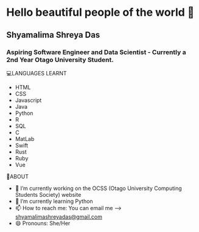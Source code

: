 # Hello beautiful people of the world 👋

## Shyamalima Shreya Das
### Aspiring Software Engineer and Data Scientist - Currently a 2nd Year Otago University Student. 

💻LANGUAGES LEARNT
- HTML
- CSS
- Javascript
- Java
- Python
- R
- SQL
- C
- MatLab
- Swift
- Rust
- Ruby
- Vue

👧ABOUT
- 🔭 I’m currently working on the OCSS (Otago University Computing Students Society) website
- 🌱 I’m currently learning Python
- 📫 How to reach me: You can email me --> shyamalimashreyadas@gmail.com
- 😄 Pronouns: She/Her
